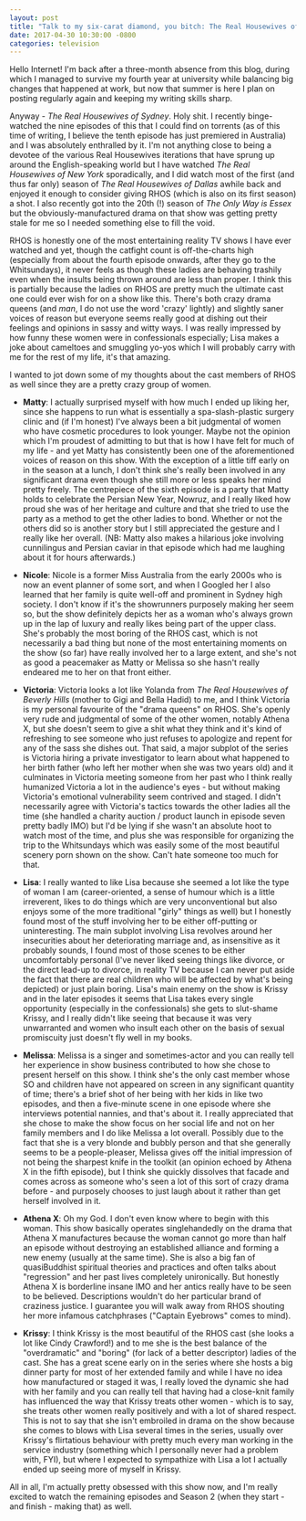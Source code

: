 ```yaml
---
layout: post
title: "Talk to my six-carat diamond, you bitch: The Real Housewives of Sydney S01E01-E09"
date: 2017-04-30 10:30:00 -0800
categories: television
---
```

Hello Internet! I'm back after a three-month absence from this blog, during which I managed to survive my fourth year at university while balancing big changes that happened at work, but now that summer is here I plan on posting regularly again and keeping my writing skills sharp.

Anyway - *The Real Housewives of Sydney*. Holy shit. I recently binge-watched the nine episodes of this that I could find on torrents (as of this time of writing, I believe the tenth episode has just premiered in Australia) and I was absolutely enthralled by it. I'm not anything close to being a devotee of the various Real Housewives iterations that have sprung up around the English-speaking world but I have watched *The Real Housewives of New York* sporadically, and I did watch most of the first (and thus far only) season of *The Real Housewives of Dallas* awhile back and enjoyed it enough to consider giving RHOS (which is also on its first season) a shot. I also recently got into the 20th (!) season of *The Only Way is Essex* but the obviously-manufactured drama on that show was getting pretty stale for me so I needed something else to fill the void.

RHOS is honestly one of the most entertaining reality TV shows I have ever watched and yet, though the catfight count is off-the-charts high (especially from about the fourth episode onwards, after they go to the Whitsundays), it never feels as though these ladies are behaving trashily even when the insults being thrown around are less than proper. I think this is partially because the ladies on RHOS are pretty much the ultimate cast one could ever wish for on a show like this. There's both crazy drama queens (and *man*, I do not use the word 'crazy' lightly) and slightly saner voices of reason but everyone seems really good at dishing out their feelings and opinions in sassy and witty ways. I was really impressed by how funny these women were in confessionals especially; Lisa makes a joke about cameltoes and smuggling yo-yos which I will probably carry with me for the rest of my life, it's that amazing.

I wanted to jot down some of my thoughts about the cast members of RHOS as well since they are a pretty crazy group of women.

* **Matty**: I actually surprised myself with how much I ended up liking her, since she happens to run what is essentially a spa-slash-plastic surgery clinic and (if I'm honest) I've always been a bit judgmental of women who have cosmetic procedures to look younger. Maybe not the opinion which I'm proudest of admitting to but that is how I have felt for much of my life - and yet Matty has consistently been one of the aforementioned voices of reason on this show. With the exception of a little tiff early on in the season at a lunch, I don't think she's really been involved in any significant drama even though she still more or less speaks her mind pretty freely. The centrepiece of the sixth episode is a party that Matty holds to celebrate the Persian New Year, Nowruz, and I really liked how proud she was of her heritage and culture and that she tried to use the party as a method to get the other ladies to bond. Whether or not the others did so is another story but I still appreciated the gesture and I really like her overall. (NB: Matty also makes a hilarious joke involving cunnilingus and Persian caviar in that episode which had me laughing about it for hours afterwards.)

* **Nicole**: Nicole is a former Miss Australia from the early 2000s who is now an event planner of some sort, and when I Googled her I also learned that her family is quite well-off and prominent in Sydney high society. I don't know if it's the showrunners purposely making her seem so, but the show definitely depicts her as a woman who's always grown up in the lap of luxury and really likes being part of the upper class. She's probably the most boring of the RHOS cast, which is not necessarily a bad thing but none of the most entertaining moments on the show (so far) have really involved her to a large extent, and she's not as good a peacemaker as Matty or Melissa so she hasn't really endeared me to her on that front either.

* **Victoria**: Victoria looks a lot like Yolanda from *The Real Housewives of Beverly Hills* (mother to Gigi and Bella Hadid) to me, and I think Victoria is my personal favourite of the "drama queens" on RHOS. She's openly very rude and judgmental of some of the other women, notably Athena X, but she doesn't seem to give a shit what they think and it's kind of refreshing to see someone who just refuses to apologize and repent for any of the sass she dishes out. That said, a major subplot of the series is Victoria hiring a private investigator to learn about what happened to her birth father (who left her mother when she was two years old) and it culminates in Victoria meeting someone from her past who I think really humanized Victoria a lot in the audience's eyes - but without making Victoria's emotional vulnerability seem contrived and staged. I didn't necessarily agree with Victoria's tactics towards the other ladies all the time (she handled a charity auction / product launch in episode seven pretty badly IMO) but I'd be lying if she wasn't an absolute hoot to watch most of the time, and plus she was responsible for organizing the trip to the Whitsundays which was easily some of the most beautiful scenery porn shown on the show. Can't hate someone too much for that.

* **Lisa**: I really wanted to like Lisa because she seemed a lot like the type of woman I am (career-oriented, a sense of humour which is a little irreverent, likes to do things which are very unconventional but also enjoys some of the more traditional "girly" things as well) but I honestly found most of the stuff involving her to be either off-putting or uninteresting. The main subplot involving Lisa revolves around her insecurities about her deteriorating marriage and, as insensitive as it probably sounds, I found most of those scenes to be either uncomfortably personal (I've never liked seeing things like divorce, or the direct lead-up to divorce, in reality TV because I can never put aside the fact that there are real children who will be affected by what's being depicted) or just plain boring. Lisa's main enemy on the show is Krissy and in the later episodes it seems that Lisa takes every single opportunity (especially in the confessionals) she gets to slut-shame Krissy, and I really didn't like seeing that because it was very unwarranted and women who insult each other on the basis of sexual promiscuity just doesn't fly well in my books.

* **Melissa**: Melissa is a singer and sometimes-actor and you can really tell her experience in show business contributed to how she chose to present herself on this show. I think she's the only cast member whose SO and children have not appeared on screen in any significant quantity of time; there's a brief shot of her being with her kids in like two episodes, and then a five-minute scene in one episode where she interviews potential nannies, and that's about it. I really appreciated that she chose to make the show focus on her social life and not on her family members and I do like Melissa a lot overall. Possibly due to the fact that she is a very blonde and bubbly person and that she generally seems to be a people-pleaser, Melissa gives off the initial impression of not being the sharpest knife in the toolkit (an opinion echoed by Athena X in the fifth episode), but I think she quickly dissolves that facade and comes across as someone who's seen a lot of this sort of crazy drama before - and purposely chooses to just laugh about it rather than get herself involved in it.

* **Athena X**: Oh my God. I don't even know where to begin with this woman. This show basically operates singlehandedly on the drama that Athena X manufactures because the woman cannot go more than half an episode without destroying an established alliance and forming a new enemy (usually at the same time). She is also a big fan of quasiBuddhist spiritual theories and practices and often talks about "regression" and her past lives completely unironically. But honestly Athena X is borderline insane IMO and her antics really have to be seen to be believed. Descriptions wouldn't do her particular brand of craziness justice. I guarantee you will walk away from RHOS shouting her more infamous catchphrases ("Captain Eyebrows" comes to mind).

* **Krissy**: I think Krissy is the most beautiful of the RHOS cast (she looks a lot like Cindy Crawford!) and to me she is the best balance of the "overdramatic" and "boring" (for lack of a better descriptor) ladies of the cast. She has a great scene early on in the series where she hosts a big dinner party for most of her extended family and while I have no idea how manufactured or staged it was, I really loved the dynamic she had with her family and you can really tell that having had a close-knit family has influenced the way that Krissy treats other women - which is to say, she treats other women really positively and with a lot of shared respect. This is not to say that she isn't embroiled in drama on the show because she comes to blows with Lisa several times in the series, usually over Krissy's flirtatious behaviour with pretty much every man working in the service industry (something which I personally never had a problem with, FYI), but where I expected to sympathize with Lisa a lot I actually ended up seeing more of myself in Krissy.

All in all, I'm actually pretty obsessed with this show now, and I'm really excited to watch the remaining episodes and Season 2 (when they start - and finish - making that) as well.

